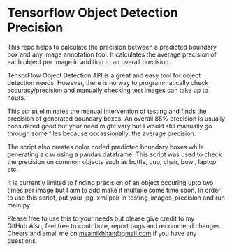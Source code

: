 # Tensorflow Object Detection Precision
This repo helps to calculate the precision between a predicted boundary box and any image annotation tool. It calculates the average precision of each object per image in addition to an overall precision.

TensorFlow Object Detection API is a great and easy tool for object detection needs. However, there is no way to programmatically check accuracy/precision and manually checking test images can take up to hours.

This script eliminates the manual intervention of testing and finds the precision of generated boundary boxes.
An overall 85% precision is usually considered good but your need might vary but I would still manually go through some files because occassionally, the average precision.

The script also creates color coded predicted boundary boxes while generating a csv using a pandas dataframe. This script was used to check the precision on common objects such as bottle, cup, chair, bowl, laptop etc.

It is currently limited to finding precision of an object occuring upto two times per image but I aim to add make it multiple some time soon.
In order to use this script, put your jpg, xml pair in testing_images_precision and run main.py

Please free to use this to your needs but please give credit to my GitHub.Also, feel free to contribute, report bugs and recommend changes.
Cheers and email me on msamikhhan@gmail.com if you have any questions. 



